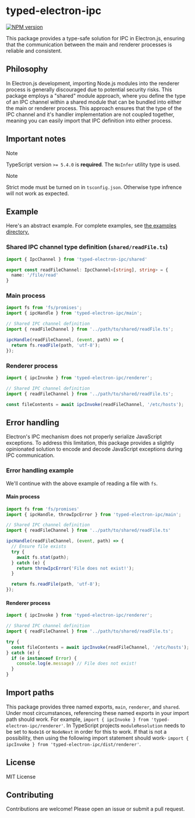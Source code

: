 # typed-electron-ipc

[![NPM version](https://img.shields.io/npm/v/typed-electron-ipc)](https://www.npmjs.com/package/typed-electron-ipc)

This package provides a type-safe solution for IPC in Electron.js, ensuring that the communication between the main and renderer processes is reliable and consistent.

## Philosophy

In Electron.js development, importing Node.js modules into the renderer process is generally discouraged due to potential security risks. This package employs a "shared" module approach, where you define the type of an IPC channel within a shared module that can be bundled into either the main or renderer process. This approach ensures that the type of the IPC channel and it's handler implementation are not coupled together, meaning you can easily import that IPC definition into either process.

## Important notes

> [!NOTE]
> TypeScript version `>= 5.4.0` is **required**. The `NoInfer` utility type is used.

> [!NOTE]
> Strict mode must be turned on in `tsconfig.json`. Otherwise type infrence will not work as expected.

## Example

Here's an abstract example. For complete examples, see [the examples directory.](./examples)

### Shared IPC channel type definition (`shared/readFile.ts`)

```typescript
import { IpcChannel } from 'typed-electron-ipc/shared'

export const readFileChannel: IpcChannel<[string], string> = {
  name: '/file/read'
}
```

### Main process

```typescript
import fs from 'fs/promises';
import { ipcHandle } from 'typed-electron-ipc/main';

// Shared IPC channel definition
import { readFileChannel } from '../path/to/shared/readFile.ts';

ipcHandle(readFileChannel, (event, path) => {
  return fs.readFile(path, 'utf-8');
});
```

### Renderer process

```typescript
import { ipcInvoke } from 'typed-electron-ipc/renderer';

// Shared IPC channel definition
import { readFileChannel } from '../path/to/shared/readFile.ts';

const fileContents = await ipcInvoke(readFileChannel, '/etc/hosts');
```

## Error handling

Electron's IPC mechanism does not properly serialize JavaScript exceptions. To address this limitation, this package provides a slightly opinionated solution to encode and decode JavaScript exceptions during IPC communication.

### Error handling example

We'll continue with the above example of reading a file with `fs`.

#### Main process

```typescript
import fs from 'fs/promises'
import { ipcHandle, throwIpcError } from 'typed-electron-ipc/main';

// Shared IPC channel definition
import { readFileChannel } from '../path/to/shared/readFile.ts'

ipcHandle(readFileChannel, (event, path) => {
  // Ensure file exists
  try {
    await fs.stat(path);
  } catch (e) {
    return throwIpcError('File does not exist!');
  }

  return fs.readFile(path, 'utf-8');
});
```

#### Renderer process

```typescript
import { ipcInvoke } from 'typed-electron-ipc/renderer';

// Shared IPC channel definition
import { readFileChannel } from '../path/to/shared/readFile.ts';

try {
  const fileContents = await ipcInvoke(readFileChannel, '/etc/hosts');
} catch (e) {
  if (e instanceof Error) {
    console.log(e.message) // File does not exist!
  }
}
```

## Import paths

This package provides three named exports, `main`, `renderer`, and `shared`. Under most circumstances, referencing these named exports in your import path should work. For example, `import { ipcInvoke } from 'typed-electron-ipc/renderer'`. In TypeScript projects `moduleResolution` needs to be set to `Node16` or `NodeNext` in order for this to work. If that is not a possibility, then using the following import statement should work- `import { ipcInvoke } from 'typed-electron-ipc/dist/renderer'`.

## License

MIT License

## Contributing

Contributions are welcome! Please open an issue or submit a pull request.
